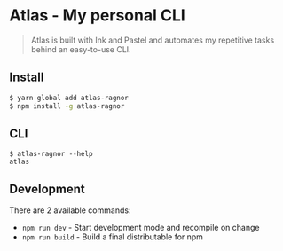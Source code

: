 # Atlas - My personal CLI

> Atlas is built with Ink and Pastel and automates my repetitive tasks behind an easy-to-use CLI.


## Install

```bash
$ yarn global add atlas-ragnor
$ npm install -g atlas-ragnor

```


## CLI

```
$ atlas-ragnor --help
atlas

```


## Development

There are 2 available commands:

- `npm run dev` - Start development mode and recompile on change
- `npm run build` - Build a final distributable for npm
